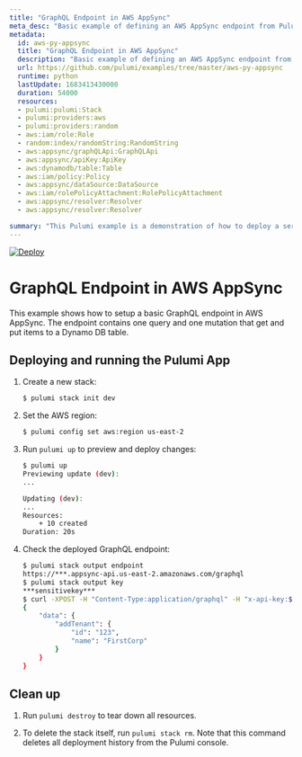 ```yaml
---
title: "GraphQL Endpoint in AWS AppSync"
meta_desc: "Basic example of defining an AWS AppSync endpoint from Pulumi in Python"
metadata:
  id: aws-py-appsync
  title: "GraphQL Endpoint in AWS AppSync"
  description: "Basic example of defining an AWS AppSync endpoint from Pulumi in Python"
  url: https://github.com/pulumi/examples/tree/master/aws-py-appsync
  runtime: python
  lastUpdate: 1683413430000
  duration: 54000
  resources:
  - pulumi:pulumi:Stack
  - pulumi:providers:aws
  - pulumi:providers:random
  - aws:iam/role:Role
  - random:index/randomString:RandomString
  - aws:appsync/graphQLApi:GraphQLApi
  - aws:appsync/apiKey:ApiKey
  - aws:dynamodb/table:Table
  - aws:iam/policy:Policy
  - aws:appsync/dataSource:DataSource
  - aws:iam/rolePolicyAttachment:RolePolicyAttachment
  - aws:appsync/resolver:Resolver
  - aws:appsync/resolver:Resolver

summary: "This Pulumi example is a demonstration of how to deploy a serverless GraphQL API on AWS using Python. It uses AWS Appsync to create a GraphQL API, DynamoDB to store data, and Cognito to handle authentication. Python is used to create the necessary components on AWS. The example provides a general cloud-computing use case of deploying an API using serverless technologies."
---
```


[![Deploy](https://get.pulumi.com/new/button.svg)](https://app.pulumi.com/new?template=https://github.com/pulumi/examples/blob/master/aws-py-appsync/README.md)

# GraphQL Endpoint in AWS AppSync

This example shows how to setup a basic GraphQL endpoint in AWS AppSync. The endpoint contains one query and one mutation that get and put items to a Dynamo DB table.

## Deploying and running the Pulumi App

1. Create a new stack:

    ```bash
    $ pulumi stack init dev
    ```

1. Set the AWS region:

    ```bash
    $ pulumi config set aws:region us-east-2
    ```

1. Run `pulumi up` to preview and deploy changes:

    ```bash
    $ pulumi up
    Previewing update (dev):
    ...

    Updating (dev):
    ...
    Resources:
        + 10 created
    Duration: 20s
    ```

1. Check the deployed GraphQL endpoint:

    ```bash
    $ pulumi stack output endpoint
    https://***.appsync-api.us-east-2.amazonaws.com/graphql
    $ pulumi stack output key
    ***sensitivekey***
    $ curl -XPOST -H "Content-Type:application/graphql" -H "x-api-key:$(pulumi stack output key)" -d '{ "query": "mutation AddTenant { addTenant(id: \"123\", name: \"FirstCorp\") { id name } }" }' "$(pulumi stack output endpoint)" 
    {
        "data": {
            "addTenant": {
                "id": "123",
                "name": "FirstCorp"
            }
        }
    }
    ```

## Clean up

1. Run `pulumi destroy` to tear down all resources.

1. To delete the stack itself, run `pulumi stack rm`. Note that this command deletes all deployment history from the Pulumi console.

